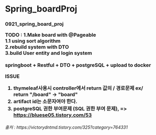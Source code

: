 <h1> Spring_boardProj <br>

<h3> 0921_spring_board_proj

 TODO : 1.Make board with @Pageable <br>
        1.1 using sort algorithm<br>
        2.rebuild system with DTO <br>
        3.build User entity and login system <br>
        <br>
 springboot + Restful + DTO + postgreSQL + upload to docker <br>



ISSUE 

1. thymeleaf사용시 controller에서 return 값의 / 경로문제 ex/ return "/board" -> "board"
2. artifact id는 소문자여야 한다.
3. postgreSQL 권한 부여문제 (SQL 권한 부여 문제), 
=> https://bluese05.tistory.com/53 

<h6>출처 :  https://victorydntmd.tistory.com/325?category=764331
